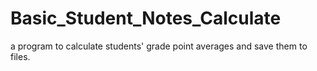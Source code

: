 # Basic_Student_Notes_Calculate
a program to calculate students' grade point averages and save them to files.
